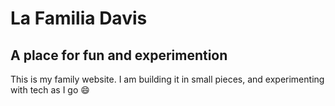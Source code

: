 # La Familia Davis

## A place for fun and experimention

This is my family website. I am building it in small pieces, and experimenting with tech as I go 😄
